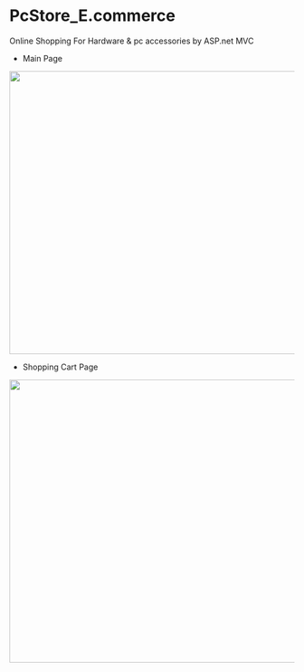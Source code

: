# PcStore_E.commerce
Online Shopping For Hardware &amp; pc accessories by ASP.net MVC
* Main Page
<img src="https://user-images.githubusercontent.com/16438786/45266939-52e06600-b463-11e8-8001-842947b723a9.PNG" width=800 height=500 />

* Shopping Cart Page
<img src="https://user-images.githubusercontent.com/16438786/45292711-4822e100-b4f6-11e8-88a9-9f9b4222963c.PNG" width=800 height=500 />
